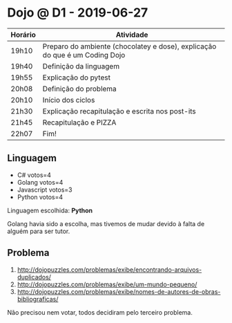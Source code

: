 # Dojo @ D1 - 2019-06-27

|Horário|Atividade|
|-|-|
|19h10|Preparo do ambiente (chocolatey e dose), explicação do que é um Coding Dojo|
|19h40|Definição da linguagem|
|19h55|Explicação do pytest|
|20h08|Definição do problema|
|20h10|Início dos ciclos|
|21h30|Explicação recapitulação e escrita nos post-its|
|21h45|Recapitulação e PIZZA|
|22h07|Fim!|

## Linguagem

* C# votos=4
* Golang votos=4
* Javascript votos=3
* Python votos=4

Linguagem escolhida: **Python**

Golang havia sido a escolha, mas tivemos de mudar devido à falta de alguém para ser tutor.

## Problema

1. http://dojopuzzles.com/problemas/exibe/encontrando-arquivos-duplicados/
2. http://dojopuzzles.com/problemas/exibe/um-mundo-pequeno/
3. http://dojopuzzles.com/problemas/exibe/nomes-de-autores-de-obras-bibliograficas/

Não precisou nem votar, todos decidiram pelo terceiro problema.
